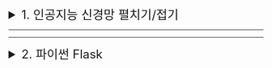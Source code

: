 <details>
  <summary style='cursor:pointer;font-size:24px'>1. 인공지능 신경망 펼치기/접기</summary>

## [１. 머신러닝과 딥러닝](#1-머신-러닝과-딥러닝)
<details open>
  <summary style='background-color: #3498db;
    color: #fff;
    padding: 10px 20px;
    cursor: pointer;
    border-radius: 16px;
    outline: none;'>
    펼치기/접기
  </summary>

  [1-1. 머신 러닝과 딥러닝의 차이](#1-1-머신-러닝과-딥러닝의-차이)
</details>

## [２. 파이토치 기초](#2-파이토치-기초)
<details open>
  <summary style='background-color: #3498db;
    color: #fff;
    padding: 10px 20px;
    cursor: pointer;
    border-radius: 16px;
    outline: none;'>
    펼치기/접기
  </summary>


[2-1. 파이토치 특징 (09.04)](#2-1-파이토치-특징-0904)

[2-2. 파이토치 데이터셋 (09.04)](#2-2-파이토치-데이터셋-0904)

[2-3. 파이토치 모델 (09.04)](#2-3-파이토치-모델-0905)
</details>

## [３. 머신 러닝 알고리즘](#3-머신-러닝-알고리즘)
<details open>
  <summary style='background-color: #3498db;
    color: #fff;
    padding: 10px 20px;
    cursor: pointer;
    border-radius: 16px;
    outline: none;'>
    펼치기/접기
  </summary>

  [3-1. 지도학습 (09.05)](#3-1-지도학습-0905)

  * [3-1-1. k-최근접 이웃(knn) (09.05)](#3-1-1-k-최근접-이웃knn-0905)

  * [3-1-2. 서포트 벡터(SVM) (09.06)](#3-1-2-서포트-벡터-머신svm-0906)

  * [3-1-3. 결정 트리 (09.06)](#3-1-3-결정-트리-0906)

  * [3-1-4. 로지스틱 회귀 (09.06)](#3-1-4-로지스틱-회귀-0906)

  * [3-1-5. 선형 회귀 (09.06)](#3-1-5-선형-회귀-0906)

  [3-2. 비지도 학습 (09.06)](#3-2-비지도학습-0906)

  * [3-2-1. K-평균 군집화(KMC) (09.06)](#3-2-1-k-평균-군집화-0906)

  * [3-2-2. 주성분 분석(PCA) (09.06)](#3-2-2-주성분-분석pca-0906)
</details>

## [４. 딥러닝 시작](#4-딥러닝-시작)
<details open>
  <summary style='background-color: #3498db;
    color: #fff;
    padding: 10px 20px;
    cursor: pointer;
    border-radius: 16px;
    outline: none;'>
    펼치기/접기
  </summary>

[4-1. 인공 신경망의 한계와 딥러닝의 출현 (09.07)](#4-1-인공-신경망의-한계와-딥러닝의-출현-0907)

[4-2. 딥러닝 구조 (09.07)](#4-2-딥러닝-구조-0907)

  * [4-2-1. 활성화 함수 (09.07)](#4-2-1-활성화-함수-0907)

  * [4-2-2. 손실함수 (09.07)](#4-2-2-손실함수-0907)

  * [4-2-3. 딥러닝 학습 (09.07)](#4-2-3-딥러닝-학습-0907)

[4-3. 딥러닝 신경망의 종류 (09.07)](#4-3-딥러닝-신경망의-종류-0907)
</details>

## [５. 합성곱 신경망](#5-합성곱-신경망)
<details open>
  <summary style='background-color: #3498db;
    color: #fff;
    padding: 10px 20px;
    cursor: pointer;
    border-radius: 16px;
    outline: none;'>
    펼치기/접기
  </summary>

[5-1. 합성곱 신경망 특징 (09.07)](#5-1-합성곱-신경망-특징-0907)

[5-2. 합성곱 신경망 실습 (09.07)](#5-2-합성곱-신경망-실습-0907)

[5-3. 전이 학습 (09.11)](#5-3-전이-학습-0911)

  * [5-3-1 특성 추출 기법 (09.11)](#5-3-1-특성-추출-기법-0911)
  
  * [5-3-2 미세 조정 기법 (09.11)](#5-3-2미세-조정-기법-0911)

  * [5-3-3 그래프 합성곱 네트워크 신경망 (09.12)](#5-3-3그래프-합성곱-네트워크-0912)

[6. 합성곱 신경망](#6-합성곱-신경망)

  * [6-1. 이미지 분류를 위한 신경망 (09.12)](#6-1-이미지-분류를-위한-신경망-0912)

    * [#6-1-1. LeNet-5](#6-1-1-lenet-5-0912)
    
    * [#6-1-2. AlexNet](#6-1-2-alexnet-0912)
    
    * [#6-1-3. VggNet](#6-1-3-vggnet-0912)
    
    * [#6-1-4. GoogLeNet](#6-1-4-googlenet-0912)
    
    * [#6-1-5. ResNet](#6-1-5-resnet-0912)

  * [6-2. 객체 인식을 위한 신경망 (09.12)](#6-2-객체-인식을-위한-신경망-0912)

  * [6-3. 이미지 분할을 위한 신경망 (09.12)](#6-3-이미지-분헐을-위한-신경망-0912)

</details>

## #1. 머신 러닝과 딥러닝
### #1-1. 머신 러닝과 딥러닝의 차이


## #2. 파이토치 기초
### #2-1. 파이토치 특징 (09.04)
파이토치는 CPU/GPU 자원을 이용하여 텐서 조작 및 동적 신경망을 구축할 수 있는 프레임워크중 하나이다
파이토치는 Autograd, Aten, JIT 등의 C++ 엔진 등의 다양한 아키텍처로 이뤄져 있다.

파이토치에서는 기본적으로 텐서 연산 및 텐서 조작이 가능하다

------------------
### #2-2. 파이토치 데이터셋 (09.04)
파이토치를 사용하기에 앞서, 모델에 필요한 데이터셋을 불러올 때, 메모리에서 한번에 불러올 경우, 프로그램이 멈추거나 하는 등 효율적이지 않기 때문에 `데이터셋`을 만들어 사용한다.

또한 파이토치에서 제공하는 MNIST 등을 사용할 수도 있다
``` python
# 데이터셋 예시
class MyDataset(Dataset):
    def __init__(self, csv_file):
        self.label = pd.read_csv(csv_file)
    
    def __len__(self):
        return len(self.label)
    
    def __getitem__(self, idx):
        sample = torch.tensor(self.label.iloc[idx, 0:3]).int()
        label = torch.tensor(self.label.iloc[idx, 3]).int()
        return sample, label
tensor_dataset = MyDataset('./test.csv')
dataset = DataLoader(tensor_dataset, batch_size=4, shuffle=True)
```

------------
### #2-3. 파이토치 모델 (09.05)
모델은 다음과 같은 요소들로 이뤄져 있다.
* 계층(layer):
    * 가중치(weight) 와 편차(bias) 를 가져 연산을 수행한다
    * 특정 개수의 입력 노드로부터 연산을 거쳐, 또 다른 개수의 출력노드로 값이 도출된다
    * 합성곱층, 선형계층 등이 있다
* 모듈(module):
    * 계층이 모여 구성된 것으로, 모듈이 모여 모듈을 구성할 수 있다
* 모델(model):
    * 최종적으로 원하는 네트워크로, 한 개의 모듈이 모델 그 자체가 될 수도 있다

모델을 구현할 때, 대부분 Module 을 상속받아 사용하는데 그 경우 `__init__` 에서 모듈, 활성화 함수 등을 정의하고, `forawrd` 에서는 모델에서 실행될 연산을 정의한다
```python
# single layer, single module
class SLP(nn.Module):
    def __init__(self, inputs):
        super().__init__()
        self.layer = nn.Linear(
            in_features=inputs, 
            out_features=1
        )
        self.activation = nn.Sigmoid
    
    def forward(self, x):
        x = self.layer(x)
        x = self.activation(x)
        return x

# multi layer, single module
class MLP(nn.Module):
    def __init__(self):
        super().__init__()
        self.layer1 = nn.Sequential(
            nn.Conv2d(
                in_channels=3,
                out_channels=64,
                kernel_size=5
            ),
            nn.ReLU(inplace=True),
            nn.MaxPool2d(2)
        )
        self.layer2 = nn.Sequential(
            nn.Conv2d(
                in_channels=64,
                out_channels=30,
                kernel_size=5
            ),
            nn.ReLU(inplace=True),
            nn.MaxPool2d(2)
        )
        self.layer3 = nn.Sequential(
            nn.Linear(
                in_features=30 * 5 * 5,
                out_features=10
            ),
            nn.ReLU(inplace=True),
            nn.MaxPool2d(2)
        )
    
    def forward(self, x):
        x = self.layer1(x)
        x = self.layer2(x)
        x = x.view(x.shape[0], -1)
        x = self.layer3(x)
        return x
```

## #3. 머신 러닝 알고리즘
### #3-1. 지도학습 (09.05)
지도학습은 모델을 훈련할 때, 사전에 입력되는 데이터에 정답을 알려 주고 학습을 하는 방법이다

지도학습의 종류
- 분류
    - 이산형 데이터를 받아 사전에 훈련받은 데이터들의 레이블 중 하나로 예측하는 방식이다
- 회귀
    - 연속된 데이터를 받아 연속된 값을 예측하여 연속된 값을 예측하는 방식으로, 보통 흐름에 따라 연속적으로 변하는 값을 예측할 때 사용한다

### 3-1-1. k-최근접 이웃(KNN) (09.05)
k 최근접 이웃은 미리 라벨이 붙은 클러스터 들 중에, 새로운 입력 데이터가 있으면 해당 데이터 근처 `k`개의 데이터를 보고, 새로운 데이터에 어떤 라벨이 붙일지를 정하는 알고리즘 이다

k값에 따라 비교할 데이터 대상이 달라져 결과가 크게 달라짐으로 초기 설정이 중요하다


``` python
# 모델을 생성 및 훈련하고, 정확도를 계산하는 예시
classifier = KNeighborsClassifier(n_neighbors = k).fit(x_train, y_train)
y_pred = classifier.predict(x_test)
acc = metrics.accuracy_score(y_test, y_pred)
```

-----
### #3-1-2. 서포트 벡터 머신(SVM) (09.06)
서포트 벡터 머신이란, 데이터 클러스터에서 분류를 위한 기준점인 `결정 경계`를 결정하는 알고리즘이다

결정 경계로부터 가장 가까이 있는 데이터를 `서포트 벡터` 라고 하고, 서포트 벡터와 결정 경계 사이의 거리를 `마진` 이라고 하는데

최적의 결정 경계를 정하기 위해서는 마진이 최대가 되도록 해야 한다
``` python
# SVM 모델 생성 및 훈련 예시
svm = svm.SVC(kernel='linear', C=1, gamma=0.5)
# 훈련 데이터로 svm 모델 훈련
svm.fit(x_train, y_train)
# 테스트데이터로 예측
predictions = svm.predict(x_test)
score = metrics.accuracy_score(y_test, predictions)
```
예시에서 보면 `c` 와 `gamma` 가 있는데

`C` 값은 오류를 얼마나 허용할지를 정하는 파라미터이며, 클 수록 하드마진이다

`gamma` 값은 각 결정 경계를 얼마나 유연하게 가져갈지, 즉 경계의 곡선이 얼마나 휘어질지를 정하는 파라미터로 값이 클수록 급격하게 휜다.
하지만 해당 값이 너무 클 경우, 훈련 데이터에 많이 의존하기 때문에 과적합을 초래할 수 있으니 주의해야 한다


### ※ 추가 정보
비선형 문제, 즉 결정 곡선이 비선형일 때 찾는 방법이 저차원 데이터를 고차원으로 보내는 것인데, 이것은 연산량이 너무 많아 다음과 같은 커널 트릭으로 해결한다

>선형 커널(linear kernel): 
>   > 선형으로 분류 가능한 데이터에 적용하며 커널 트릭을 사용하지 않겠다는 의미이다.
>   >
>   > $$K(a, b) = a^T * b$$
>   >
>   > $(a, b)$는 입력 벡터

> 다항식 커널(polynomial kernel):
>   > 실제로는 특정을 추가하지 않지만, 다항식 특성을 많이 추가한 것과 같은 결과를 얻을 수 있는 방법이다. 때문에 고차원 매핑이 가능하다
>   >
>   > $$K(a, b) = (\gamma a^t * b)^d$$
>   >
>   > $\begin{pmatrix} a, b & 입력 벡터 \\ \gamma & 감마 \\ d  & 차원 \end{pmatrix}$ 단, 이때 $\gamma, d$는 하이퍼파라미터

> 가우시안 RBF 커널(Gaussian RBF kernel):
>   > 입력 벡터를 차원이 무한한 고차원으로 매핑하는 것으로 모든 차수의 모든 다항식을 고려, 다항식 커널은 차수에 한계가 있는 문제를 해결
>   > 
>   > $$K(a, b) = \exp(-\gamma \rVert a= b\rVert ^ 2)$$
>   >
>   > 이때 $\gamma$ 는 하이퍼파라미터

--------
### #3-1-3. 결정 트리 (09.06)
결정 트리는 데이터를 분류하거나 결과를 예측하는 분석 방법이다

_결정 트리 예시_
```mermaid
graph TD;
  A{바퀴가 있는가?} -->|바퀴가 있다| B;
  A-->|바퀴가 없다| C;
  B{엔진이 있는가?} -->|엔진이 있다| D;
  B-->|엔진이 없다| E;
  D[자동차];
  E[자전거];
  C{날개가 있는가?} -->|날개가 있다| F;
  C-->|날개가 없다| G;
  F[참새];
  G[사람];
```
| 자동차 | 자전거 | 참새 | 사람 |
| - | - | - | - |
| 엔진이 있다 | 엔진이 없다 | 날개가 있다 | 날개가 없다 |
| 바퀴가 있다  | ` | 바퀴가 없다 | ` |

결정 트리는 데이터를 1차로 분류한 후 각 영역의 순도가 증가하고, 불순도와 불확실성은 감소하는 방향으로 학습을 진행시킨다.

이중, 순도는 범주 안에 같은 데이터가 모여있는 정도이고 불순도는 계산을 통해 구한다
``` python
# 결정 트리 예시
# 결정 트리 모델 생성
model = tree.DecisionTreeClassifier()

# 모델 훈련
model.fit(x_train, y_train)

# 모델 예측
y_predict = model.predict(x_test)
print(accuracy_score(y_test, y_predict))

# 혼동 행렬로 성능측정
print(pd.DataFrame(
    confusion_matrix(y_test, y_predict),
    columns=['Pred Negative', 'Pred Positive'],
    index=['Actual Negative', 'Actual Positive']
))
```
※ 혼동 행렬이란 True/False, Positive/Negative 의 조건으로
* 예측값이 Positive 인데 실제값도 Positive 인 경우
* 예측값이 Positive 인데 실제값은 Negative 인 경우
* 예측값이 Negative 인데 실제값은 Positive 인 경우
* 예측값이 Negative 인데 실제값도 Negative 인 경우

를 표현하는 행렬이다

----
### #3-1-4. 로지스틱 회귀 (09.06)
회귀란 두 변수에서 한 변수로 다른 변수를 예측하거나 두 변수의 관계를 규명할 때 사용하는 방법으로 이 때 사용하는 변수는 다음과 같다
* **독립 변수(예측 변수)**: 영향을 미칠 것으로 예상되는 변수
* **종속 변수(기준 변수)**: 영향을 받을 것으로 예상되는 변수

예시로는 몸무게(종속 변수) 와 키(독립 변수)가 있다

로지스틱 회귀는 일반적인 회귀와는 다르게 **분석하고자 하는 대상들이 두 집단 혹은 그 이상의 집단으로 나누어진 경우, 개별 관측치들이 어느 집단으로 분류될 수 있는지 분석하고 이를 예측하는 모형을 개발**하는데 사용되는 통계 기법이다.
``` python
#로지스틱 회귀 모델

# 로지스틱 회귀 모델 생성
logisticRegr = LogisticRegression()

# 훈련
logisticRegr.fit(x_train, y_train)

# 테스트셋을 사용해 모델 예측
predictions = logisticRegr.predict(x_test)
score = logisticRegr.score(x_test, y_test)
print('score: ', score)
# 추가적으로 혼동행렬을 이용해 시각화 할 수도 있다
```

---
### #3-1-5. 선형 회귀 (09.06)
선형 회귀는 독립 변수와 종속 변수가 선형 관계를 가질 때 사용하면 유용하며, 선형 특징상 복잡한 과정이 없어 제한된 환경에서도 사용할 수 있다

로지스틱 회귀와의 차이는 선형 회귀는 변수 x 와 y 의 관계가 직선으로 나타나며 때문에 예측값 y는 0~1 을 초과할 수 있다

하지만 로지스틱 회귀는 x 와 y 의 관계가 S-커브 로 나타나며 예측값은 0~1 사이이다 (종속변수가 예/아니오 로 나타나기 때문)
``` python
# 선형 회귀 모델

# 선형 회귀 모델 생성
regressor = LinearRegression()

# 훈련
regressor.fit(x_train, y_train)

# 모델 예측
y_pred = regressor.predict(x_test)
df = pd.DataFrame({'Actural': y_test.flatten(), 'Predicted': y_pred.flatten()})
print(df)

# 테스트셋으로 회귀선 표현
plt.scatter(x_test, y_test, color='gray')
plt.plot(x_test, y_pred, color='red', linewidth=2)
plt.show()
```

선형 회귀 모델을 평가할 때는 평균 제곱법과 루트평균 제곱법을 사용하여 모델을 평가한다

평균 제곱법이 $\mathrm{MSE} = \frac{1}{n}\sum_{l=1}^N(y_i- \check{y_i})^2$ 라면,

루트 평균 제곱법은 $\mathrm{RMSE} = \sqrt{\frac{1}{n}\sum_{l=1}^N(y_i- \check{y_i})^2}$ 로 전체에 루트만 씌운것과 같다

---
### #3-2. 비지도학습 (09.06)
비지도 학습은 분류되거나 레이블을 붙이지 않은 데이터로 훈련시키는 학습이며 

비지도 학습에는 군집(cluster)과 축소(dimensionality reduction) 이 있다

군집은 데이터를 그룹화 하여 분류하는데 사용하고,

차원 축소는 데이터를 압축하거나, 필요한 속성을 도출해내는데 사용한다

---
### #3-2-1. K 평균 군집화 (09.06)
K 평균 군집화는 데이터를 입력받아 여러 그룹으로 묶는 알고리즘 이다.

해당 알고리즘은 데이터를 받아 각 데이터에 레이블을 할당해 클러스터링을 수행하는데 학급 과정은 다음과 같다.
1. **중심점 선택**: 랜덤하게 초기 중심점을 K개 선택한다
2. **클러스터 할당**: K개의 중심점과 각각 데이터간의 거리를 측정 후, 가장 가까운 중심점을 기준으로 데이터를 할당 하는것으로 클러스터화 하여 레이블을 할당한다
3. **새로운 중심점 선택**: 클러스터마다 새로운 중심점을 계산한다.
4. **범위 확인**: 선택된 중심점에 변화가 없다면 진행을 멈추고, 있다면 2~3 과정을 반복한다

하지만 K-평균 군집화 알고리즘은 다음 상황에서는 사용하지 않는것이 권장된다
* **데이터가 비선형일때**: 해당 알고리즘은 각 클러스터간의 거리가 가장 중요하게 동작하는데, 거리라는 조건에 따라 클러스터를 설정하는 행위는 선형적이라고까지 할 수 있게 동작하기 때문에, 데이터가 비 선형적이라면 클러스터가 정상적으로 형성되지 않을 가능성이 높다
* **군집 크기가 다를때**: 군집 크기가 다르다면 자연스레 큰 군집의 외각에 있는 데이터가 해당 클러스터의 중심점과 거리가 멀어 다른 클러스터로 합쳐질 가능성이 높은데, 해당 경우가 많이 발생하면 클러스터가 원하는 대로 형성되지 않게 된다
* **군집마다 밀집도와 거리가 다를 때**: 위와 거의 동일하다. 밀집도가 낮은 클러스터의 외각에 있는 데이터는 해당 클러스터의 중심점과 거리가 멀어 다른 클러스터와 합쳐지며 데이터가 오염된다
``` python
#KMC
km = KMeans(n_clusters=k)
km = km.fit(data_transformed)
print('거리 제곱의 합:', km.inertia_)
```
거리 제곱의 합(Sum of Squared Distances) 은 가장 가까운 클러스터 중심까지 거리를 제곱한 값을 구할 때 사용하며 다음과 같은 수식이다
$$\mathrm{SSD} = \sum_{x, y} (I_1(x, y) - I_2(x, y))^2$$
K 값이 증가하면 당연히 클러스터의 개수가 많아지며 SSD는 0에 가까워지는 경향이 있다

**※ 추가 정보**

KMC 의 단점으로 소수의 데이터가 적절한 클러스터와 거리가 멀리 떨어져 있는, 즉 오목하거나 볼록한 부분을 잘 처리하지 못한다는 점이 있는데
연산량은 조금 더 많지만 이런 노이즈와 이상치를 잘 처리할 수 있는 `밀도 기반 군집 분석 (DBSCAN)` 이 있다

---
### #3-2-2. 주성분 분석(PCA) (09.06)
PCA 는 고차원 데이터에서는 중요하지 않은 변수가 많아지고 성능도 나빠지는 경향이 있어 고차원 데이터를 저차원으로 축소시켜 데이터의 대표 특성만 추출하는 알고리즘 이다.

차원 축소는 다음과 같은 단계로 진행된다
1. **데이터들의 분포 특성을 잘 설명하는 벡터 2개 선택**:
간단하게는 원형으로 된 클러스터가 있다면 원의 중심을 수직으로 지나는 벡터 2개를 예시로 들 수 있는데, 해당 벡터들의 방향과 크기로 클러스터의 위치, 모양을 예상할 수 있기 때문이다
2. **벡터 2개를 위한 가중치를 찾을 때까지 학습**:
즉 PCA는 데이터 하나하나의 성분이 아닌, 여러 데이터가 모인 클러스터에서 해당 클러스터의 주성분을 분석하는 방법이기 때문이다
``` python
# PCA 학습 예시
# 2차원으로 차원 축소 선언
pca = PCA(n_components=2)
x_principal = pca.fit_transform(x_normalized)
x_principal = pd.DataFrame(x_principal)
x_principal.columns = ['P1', 'P2']

# 모델 튜닝
db = DBSCAN(eps=0.0375, min_samples=50).fit(x_principal)
# min_samples 수를 변경해서 큰 값을 넣는다면 작은 규모의 클러스터가 무시된다

labels = db.labels_

colors = ['r', 'g', 'b', 'c', 'y', 'm', 'k']
cvec = [colors[l] for l in labels]

plt_color = [
    plt.scatter(x_principal['P1'], x_principal['P2'],marker='o', color=c)
        for c in colors1
]
plt.figure(figsize=(9, 9))
plt.scatter(x_principal['P1'], x_principal['P2'], c=cvec)
plt.legend(
    plt_color,
    ['Label' + str(i) for i in range(7)],
    scatterpoints=1,
    loc='upper left',
    ncol=3,
    fontsize=8
)
plt.show()
```

---
## #4. 딥러닝 시작
### #4-1. 인공 신경망의 한계와 딥러닝의 출현 (09.07)
오늘날 인공 신경망의 시초는 1957년에 고안된 `퍼셉트론` 이라는 머신으로부터 시작되었는데.

퍼셉트론의 원리는 입력노드 n개의 $x_1, x_2$ 로부터 1 또는 0을 받아 앞으로 전달하는 원리로 동작한다.

이 퍼셉트론을 이용하여 and, or 게이트의 경우에는 $x_1, x_2$ 의 그래프가 선형으로, 좌표평면에 분명하게 구분지어 지는데 XOR 게이트 같이 데이터가 비 선형적으로 분리되는 경우에는 학습이 불가능했다.

그래서 이를 해결하기 위해 입력 레이어와 출력 레이어 사이 하나 이상의 은닉 레이어를 두어 비선형적 데이터에 대해서도 학습이 가능하도록 `다층 퍼셉트론` 머신을 고안했다.

그리고 이렇게 은닉층이 여러 개 있는 신경망을 심층 신경망(Deep Neural network, DNN) 이라고 하며 이를 또 다른 이름으로는 딥 러닝이라고 한다.

---
### #4-2. 딥러닝 구조 (09.07)
딥러닝은 다음과 같은 요소들로 이루어져 있다
| 이름 | 설명 |
| - | - |
| 입력층 | 데이터를 받아들이는 층 |
| 은닉층 | 입력 노드로부터 값을 받아 연산을 한 뒤, 활성화 함수에 적용하여 다음 레이어로 전달 |
| 출력층 | 최종 결괏값이 포함된 층 | 
| 가중치(weight) | 노드와 노드간 연결 강도, 낮을수록 이전 노드를 무시하고 높을수록 이전 노드에 영향을 많이 받음 |
| 바이어스(bias) | 가중합에 더해 주는 상수, 최종적으로 출력되는 값을 조절함 |
| 전달 함수 | 가중치와 신호의 곱을 합한 것, $\sum_{i}w_ix_i + b$ 로 간단히 모든 입력노드와 가중치를 계산한 뒤, 바이어스를 더하는 함수|
| 활성화 함수 | 노드에서 연산된 결과를 적절히 처리하여 출력하는 비선형 함수 |
| 손실 함수 | 예측 결과와 실제 값의 오차를 측정하는 함수, 역전파에 사용된다 |

### #4-2-1. 활성화 함수 (09.07)
**활성화 함수**에는 다음과 같은 함수들이 있다

**시그모이드 함수**

시그모이드 함수는 결과를 0~1 범위의 비선형으로 변환시켜 준다. 과거에는 자주 쓰였으나 신경망의 깊이가 깊어지며 역전파 과정에서 출력층에 거리가 먼 레이어에는 기울기값이 극도로 작아져 최악의 경우 훈련이 멈추는 문제가 발생한다. 이런 문제를 `기울기 소멸 문제`라고 한다
$$f(x)=\frac{1}{1 + e^{-x}}$$
<details> 
  <summary style='background-color: #3498db;
    color: #fff;
    padding: 10px 20px;
    cursor: pointer;
    border-radius: 16px;
    outline: none;'>
    시그모이드 함수 그래프 보기/숨기기
  </summary>

![sigmoid.svg](/doc/image/sigmoid.svg?raw=true)
</details>
<br>

**하이퍼볼릭 탄젠트 함수**

하이퍼볼릭 탄젠트 함수는 결과를 -1~1 범위의 비선형으로 변환시켜 준다
시그모이드 함수에서 결과의 평균이 양수로 편향되는 문제는 해결됐지만 기울기 소멸 문제는 해결되지 않음
<details>
  <summary style='background-color: #3498db;
    color: #fff;
    padding: 10px 20px;
    cursor: pointer;
    border-radius: 16px;
    outline: none;'>
    하이퍼볼릭 탄젠트 함수 그래프 보기/숨기기
  </summary>

![than.svg](/doc/image/tanh.svg?raw=true)
</details>
<br>

**렐루 함수**

최근 가장 많이 사용되는 함수로 렐루는 입력이 음수일때는 0을 출력하고 양수일때는 x를 출력하는 함수다.
경사 하강법에 영향을 주지 않아 학습 속도가 빠르고, 기울기 소멸이 발생하지 않는 장점이 있지만

반대로 음수값을 입력받으면 항상 0을 반환해 학습 능력이 감소하는 문제가 있다
<details> 
  <summary style='background-color: #3498db;
    color: #fff;
    padding: 10px 20px;
    cursor: pointer;
    border-radius: 16px;
    outline: none;'>
    렐루 함수 그래프 보기/숨기기
  </summary>

![ReLu.svg](/doc/image/ReLu.svg?raw=truel)
</details>
<br>

**리키 렐루 함수**

입력값이 음수이면 이 아닌 0.001 처럼 매우 작은 수를 반환해 입력값이 수렴하는 구간이 제거되어 렐루함수의 문제를 일부 해결한다
<details> 
  <summary style='background-color: #3498db;
    color: #fff;
    padding: 10px 20px;
    cursor: pointer;
    border-radius: 16px;
    outline: none;'>
    리키 렐루 함수 그레프 보기/숨기기
  </summary>

![leaky_ReLu.svg](/doc/image/leaky_ReLu.svg?raw=truel)
</details>
<br>

**소프트맥스 함수**
소프트맥스는 입력값을 0~1 사이에 출력되도록 정규화하여 출력 값들의 합이 항상 1이 되도록 한다.

소프트맥스는 연산량이 많아 은닉층에서 보다 출력 노드의 활성화 함수로 많이 사용한다

해당 함수는 출력층의 뉴런 개수, 출력층의 n번째 뉴런등에 영향을 받아 그래프를 그리기에 적합하지 않음

---
### #4-2-2. 손실함수 (09.07)
경사 하강법은 학습률과 손실함수의 순간 기울기(미분)를 이용하여 은닉층의 가중치를 업데이트 하는 방법이다.

대표적인 손실 함수로는 평균 제곱 오차와 크로스 엔트로피 오차가 있다

**평균 제곱 오차(MSE)**

[선형 회귀](#3-1-5-선형-회귀-0906) 에서 간단히 평가하는 법으로 설명했지만 자세히 한번 더 서술하겠다

실제 값과 예측 값의 차이를 제곱하여 평균을 낸 것이 평균 제곱 오차(MSE)이다. 위에서 말한것 처럼 회귀에서 손실함수로 주로 사용되는 함수이다
$$\mathrm{MSE} = \frac{1}{n}\sum_{l=1}^n(y_i- \check{y_i})^2$$
$$\begin{pmatrix} \check{y_i} & 신경망의 출력(예측 값) \\ y_i & 정답 레이블(실제 값)\\ i  & 데이터의 차원 개수 \end{pmatrix}$$

**크로스 엔트로피 오차(CEE)**

크로스 엔트로피 오차는 분류 문제에서 [원 핫 인코딩](https://wikidocs.net/22647) 했을 때만 사용할 수 있는 오차 계산법이다

일반적인 [시그모이드 함수](#4-1-1-활성화-함수-0907)를 사용하면 시그모이드 함수의 자연상수 $e$때문에 울퉁불퉁한 그래프가 출력되는데, 이 때 CEE 함수를 적용하면 경사 하강법 과정에서 학습이 지역 최소점에서 멈출 수 있다.

$$CrossEntropy = -\sum_{i=1}^{n}{y_i log \check{y_i}}$$
$$\begin{pmatrix} \check{y_i} & 신경망의 출력(예측 값) \\ y_i & 정답 레이블(실제 값)\\ i  & 데이터의 차원 개수 \end{pmatrix}$$

---
### #4-2-3. 딥러닝 학습 (09.07)
딥 러닝은 크게 순전파와 역전파로 진행되는데

**순전파**는 간단히 말해 입력 레이어에 데이터를 넣어 출력값을 계산해 보는 과정이다.
**역전파**는 순전파를 통해 얻은 예측값을 이용해 손실 함수를 계산하고 손실 함수 결과가 0에 가깝도록 가중치를 출력층에서 입력층 방향으로 조정한다

딥 러닝을 하며 발생할 수 있는 문제들로는 다음과 같은 문제들이 있다

**과적합** 문제는 [SVM](#3-1-2-서포트-벡터-머신svm-0906)에서 파라미터들과 함께 설명되어 있다

과적합을 해결하는 방법으로 드롭아웃이 있는데, 드롭아웃은 학습 과정중 임의로 일부 노드들을 학습에서 제외시키는 방법이다
``` python
nn.Dropout(0.25) # 25%의 노드를 무작위로 사용하지 않겠다
```
같이 사용할 수 있다

**기울기 소멸** 문제는 [시그모이드 함수](#4-2-1-활성화-함수-0907)에서 자세히 설명했다

**성능이 나빠지는** 문제는 경사 하강법이 손실함수의 결과가 최소가 되는 방향으로 기울기를 계속 이동시키는데 이 때, 점점 손실함수 결과의 변화량이 적어지는 문제가 있다.

개인적으로는 문제라고는 생각 안하는데 책은 문제란다.

이를 해결하기 위해 다음과 같은 방법을 쓴다
* 배치 경사 하강법(Batch Gradient Descent, BGD) 은 전체 데이터셋에 대한 오류를 구한 후 기울기를 한 번만 계산하여 모델의 파라미터를 업데이트 한다. 즉, 전체 훈련 데이터셋에 대해 가중치를 편미분한다.
하지만 한 스텝에 모든 훈련 데이터셋을 사용해서 학습이 오래 걸리는 단점이 있다 <br>
$W = W-a  \nabla  J(W, b)$<br>
($a$: 학습률, $J$: 손실 함수)

* 확률적 경사 하강법(Stochastic Gradient Descent, SGD) 은 무작위로 선택한 데이터에 대해 기울기를 계산한다.<br>
 파라미터의 변경 폭이 불안정하고, 때로는 배치 경사 하강법보다 정확도가 낮을 수 있지만 속도가 빠르다

* 미니 배치 경사 하강법(mini-batch gradient descent) 은 전체 데이터셋을 미니 배치 여러 개로 나누고 각각의 기울기를 구해 전체의 평균을 이용하여 학습한다.<br>
BGD 처럼 모든 데이터를 계산하는 것 보다 빠르고, SGD 보다 안정적이기 때문에 **실제로 가장 많이 사용**한다.

**옵티마이저**는 SGD의 파리미터 변경 폭이 불안정한 문제를 해결하기 위해 학습 속도와 운동량을 조절하는 역할을 한다.
옵티마이저는 전체 weight를 조절하는것이 아닌, 노드마다 각각 적용되는것으로 보인다.

다양한 옵티마이저가 있지만 **아담** 이라는 옵티마이저가 가장 보편적으로 쓰인다

---
### #4-3. 딥러닝 신경망의 종류 (09.07)
딥러닝 알고리즘은 심층 신경망을 사용한다는 공통점이 있는데 목적에 따라 다음과 같이 분리된다
* **심층 신경망(DNN)**: 입력층과 출력층 사이에 다수의 은닉층을 포함하는 신경망이다. 머신 러닝에서는 비선형 분류를 위해 다양한 트릭을 사용했는데, DNN은 다수의 은닉층 덕분에 별다른 트릭 없이 비선형 분류가 가능하다.<br>
하지만 노드와 레이어가 다른 신경망보다 많아 학습을 위한 연산량이 많고 기울기 소멸 문제 등이 발생할 수 있다. 때문에 앞서 설명한 드롭아웃, ReLU 등을 적용해야 한다.
* **합성곱 신경망(CNN)**: 합성곱층, 풀링층을 포함하는 신경망이다. 합성곱층 특징상 인접한 픽셀의 관계를 유지할 수 있어 이미지 처리 성능이 좋다. 또한 추출한 이미지의 특징을 모으고 강화하는 풀링층 덕분에 이미지에서 객체를 찾는 목적으로도 많이 쓰인다.
* **순환 신경망(RNN)**: 음악이나 영상 등 시간 흐름에 따라 변화하는 데이터를 학습하기 위한 신경망으로, 현재 결과가 이전 결과와 연관이 있다는 의미이다.<br>
RNN은 시간에 따라 내용이 변하므로 데이터는 동적이고 길이가 가변적이라는 특징이 있다. 자연어 처리 분야와 궁합이 맞아 텍스트 생성, 자동 번역, 음성인식 등에 사용된다.
* **제한된 볼츠만 머신(RBM)**: 볼츠만 머신은 가시층과 은닉층으로 구성된 모델인데 이중, 가시층간, 은닉층간의 연결이 없어 오직 가시층과 은닉층 끼리만 연결된 신경망이다.<br>
RBM은 차원 감소, 분류, 선형 회귀 분석 등 특성을 추출하는데 많이 쓰이고 기울기 소멸 문제를 해결하기 위한 사전 학습으로도 활용 가능하다.<br>
RBM은 단독으로는 잘 쓰이지 않고 심층 신뢰 신경망의 요소로 활용된다.
* **심층 신뢰 신경망(DBN)**: RBM을 블록처럼 여러 층으로 쌓은 형태로 연결된 신경망이다.<br>
훈련할 때는 기존 레이어의 값을 고정한 뒤, RBM을 하나 쌓아 훈련하는 방식으로 훈련한다.<br>
비지도 학습으로 학습하며, 출력레이어에 가까운 레이어일수록 추상적인 특성을 추출한다.


## #5. 합성곱 신경망

### #5-1 합성곱 신경망 특징 (09.07)
다차원 배열에서 인접한 요소끼리 관련이 있을 때 이를 레이어에 넣기 위해 1차원 데이터로 변환시켜 넣을 경우, 인접한 요소끼리의 연관성이 소멸되어 버리기 때문에 인접한 요소의 연관성을 유지하기 위해 사용한다. 대표적으로는 이미지 및 영상이 있다.


합성곱 신경망은 다음과 같은 구조로 이루어져 있다.
1. 입력층
2. 합성곱층 + 렐루 등의 활성화함수
3. 풀링층
4. 완전 연결층 (Fully Connected layer)
5. 출력층 + softmax 등의 활성화 함수
여기서 2~3 단계는 중첩되어 다차원 레이어를 구성할 수 있다.

각 요소는 다음과 같은 특징을 가지고 있다

* **입력층**: 이미지 데이터가 입력되는 층으로 높이, 넓이, 채널의 3차원 데이터이다. (gray scale 의 경우 단일채널로 2d)

* **합성곱층**: 말로 설명하기 힘든점이 많지만 최대한 말로 설명해보자면 다음과 같다.
    1. 합성곱은 단일 채널에 대해 이뤄진다.
    2. n*m 의 크기를 가진 사각형을 그리며 이를 `커널/필터`라 부른다
    3. 가중치가 매겨진 커널과 이미지를 겹쳐 가중치 연산을 수행하고 그 합을 새로운 2차원 배열에 넣는다.
    4. 왼쪽 위에서부터 `스트라이드` 파라미터만큼 커널을 우측 혹은 하단으로 움직이며 모든 위치에 수행한다.

    컬러 이미지는 각 채널에 대해 가중치가 다른 동일한 필터를 적용시켜 3개의 행렬을 얻고, 이를 더해 특성 맵을 얻는다<br>
    또한 커널은 여러 개 있을 수 있으며 이 경우에는 특성 각각 동일한 계산을 한 뒤, 특성맵의 채널이 채널의 개수와 동일하게 된다
    <details>
        <summary style='background-color: #3498db;
        color: #fff;
        padding: 10px 20px;
        cursor: pointer;
        border-radius: 16px;
        outline: none;'>
        CNN 커널을 이용한 탐색 이미지
        </summary>
        
    ![CNN.gif](./doc/image/CNN.gif)
    </details>

* **풀링층**: 풀링층은 특서어 맵을 다운샘플링하여 연산량을 감소시키고, 주요한 특성을 추출하는 레이어다.<br>
탐색은 합성곱층과 유사하게 커널을 사용하지만, 가중치 계산의 합이 아닌, 단순히 해당 커널 범위의 수중 최대/평균 값을 결과로 한다. 하지만 대부분 특성이 희미해지는 문제를 피하기 위해 최대값을 사용한다

* **완전연결층**: 풀링층을 거치며 차원이 축소된 특성 맵이 해당 레이어에서 완전이 펼쳐저 1차원 벡터로 반환한다.

* **출력층**: 마지막 출력층에서는 활성화함수를 거쳐 각 레이블에 속할 확률이 나오며 이중, 가장 높은 확률값의 레이블이 최종값으로 선정된다.

합성곱은 다양한 입력차원, 다양한 필터차원으로 구성될 수 있어서
그래프를 완화하는데 쓰이는 1D 합성곱 부터<br>
3D 입력 M, H, L 을 받아 2D 필터 k, k,L을 적용시켜 2차원의 출력을 갖는 합성곱도 있다

또한 모든 레이어끼리는 출력 개수와 입력 개수가 동일해야 하는데, 각 계층마다 출력 크기를 구하는 공식은 다음과 같다
* **Conv2D**: $(W-F+2P)/S + 1$
  * $W$: 입력 데이터의 크기
  * $F$: 커널 크기
  * $P$: 패딩 크기
  * $S$: 스트라이드
* **MaxPool2D**: $IF / F$
  * $IF$: 입력 필터의 크기
  * $F$: 커널 크기

---
### #5-2. 합성곱 신경망 실습 (09.07)
``` python

# 심층 신경망 모델 정의
class FashionCNN(nn.Module):
    def __init__(self):
        super().__init__()
        self.layer1 = nn.Sequential(
            nn.Conv2d(in_channels=1, out_channels=32, kernel_size=3, padding=1),
            nn.BatchNorm2d(32),
            nn.ReLU(),
            nn.MaxPool2d(kernel_size=2, stride=2)
        )
        self.layer2 = nn.Sequential(
            nn.Conv2d(in_channels=32, out_channels=64, kernel_size=3),
            nn.BatchNorm2d(64),
            nn.ReLU(),
            nn.MaxPool2d(2)
        )
        self.fc1 = nn.Linear(in_features=64*6*6, out_features=600)
        self.drop = nn.Dropout(0.25)
        self.fc2 = nn.Linear(in_features=600, out_features=120)
        self.fc3 = nn.Linear(in_features=120, out_features=10)
    
    def forward(self, x):
        out = self.layer1(x)
        out = self.layer2(out)
        out = out.view(out.size(0), -1)
        out = self.fc1(out)
        out = self.drop(out)
        out = self.fc2(out)
        out = self.fc3(out)
        return out
```
<details>
<summary style='background-color: #3498db;
  color: #fff;
  padding: 10px 20px;
  cursor: pointer;
  border-radius: 16px;
  outline: none;'>
위 모델을 이용한 훈련과정 예시
</summary>

``` python

# 파라미터 설정
learning_rate = 0.001
path = './data/CNN_test'

# 필요한 파라미터 정의
device = torch.device('cuda:0' if torch.cuda.is_available() else 'cpu')
model = FashionCNN()
model.to(device)

# 데이터셋 다운로드
train_dataset = torchvision.datasets.FashionMNIST(path, download=True, train=True, transform=transform.Compose([transform.ToTensor()]))
test_dataset = torchvision.datasets.FashionMNIST(path, download=True, train=False, transform=transform.Compose([transform.ToTensor()]))

# 데이터로더에 데이터 전달
train_loader = DataLoader(train_dataset, batch_size=100)
test_loader = DataLoader(test_dataset, batch_size=100)

# 손실함수 및 옵티마이저
criterion = nn.CrossEntropyLoss()
optimizer = torch.optim.AdamW(model.parameters(), lr=learning_rate)

# 모델 구조 및 각 레이어의 입/출력 노드 확인
print(model)

# 학습
num_epochs = 5
count = 0
loss_list = list()
iteration_list = list()
accuracy_list = list()

prediction_list = list()
labels_list = list()

for epoch in range(num_epochs):
    for img, lab in train_loader:
        img, lab = img.to(device), lab.to(device)
        
        train = Variable(img.view(100, 1, 28, 28))
        lab = Variable(lab)
        
        outputs = model(train)
        loss = criterion(outputs, lab)
        optimizer.zero_grad()

        # 역전파
        loss.backward()
        optimizer.step()
        count += 1
        
        if count % 50 == 0:
            total = 0
            correct = 0
            for images, labels in test_loader:
                images, labels = images.to(device), labels.to(device)
                labels_list.append(labels)
                test = Variable(images.view(100, 1, 28, 28))
                outputs = model(test)
                predictions = torch.max(outputs, 1)[1].to(device)
                prediction_list.append(predictions)
                correct += (predictions == labels).sum()
                total += len(labels)
            
            accuracy = correct * 100 / total
            loss_list.append(loss.data)
            iteration_list.append(count)
            accuracy_list.append(accuracy)
        
        if count % 500 == 0:
            print('Iteration: {}, Loss: {}, Accuracy: {}%'.format(count, loss.data, accuracy))
```
</details>

---
### #5-3. 전이 학습 (09.11)

전이 학습이란, 작은 규모로 AI를 만들 때, 그때그때 필요한 방대한 규모의 데이터셋을 얻어 훈련하는것이 불가능하기 때문에 **아주 큰 데이터셋을 사용해서 훈련된 모델의 가중치를 가져와** 목적에 맞게 보정하여 사용하는것을 의미한다.<br>
이미 어느 정도 기능하는 모델을 기반으로, 우리가 원하는 방향으로 수정하는것이기 때문에 적은 데이터셋으로도 효율적인 결과를 얻어낼 수 있다.

---
### #5-3-1. 특성 추출 기법 (09.11)
특성 추출 기법이란, 사전 훈련된 모델의 FC 층만 새로 학습하고 나머지 레이어는 그대로 사용한다.<br>
때문에 주로 이미지의 특성을 추출해내는 CV 레이어는 그대로 사용하고, 마지막에 레이블을 붙이는 단계만 목적에 맞게 학습하게 된다.
여기에서 사용 가능한 이미지 분류 모델은 VGG, ResNet 등이 있다.

<details>
<summary style='background-color: #3498db;
  color: #fff;
  padding: 10px 20px;
  cursor: pointer;
  border-radius: 16px;
  outline: none;'>
전이학습 예시
</summary>

``` python
# 사전 훈련된 모델 가져오기
resnet18 = models.resnet18(pretrained=True)

def set_parameter_requires_grad(model, feature_extracting=True):
    if feature_extracting:
        for param in model.parameters():
            param.requires_grad = False

# 사전 훈련된 모델은 학습(가중치 조정)을 진행하지 않음
set_parameter_requires_grad(resnet18)

# 완전연결층 추가
resnet18.fc = nn.Linear(512, 2)

for name, param in resnet18.named_parameters():
    if param.requires_grad:
        print(name, param.data)

# 모델 훈련 및 테스트 시작
```
</details>


---
### #5-3-2.미세 조정 기법 (09.11)
미세 조정 기법이란, [특성 추출 기법](#5-3-1-특성-추출-기법-0911)에서 더 나아가 사전 훈련된 모델과 합성곱층, 데이터 분류기의 가중치까지 업데이트하여 훈련시키는 방식이다. 특성 추출 기법은 목표 특성과 다른 특성이 추출되어있는 경우 쓰기 어렵지만, 미세 조정 기법은 새로운 데이터로 특성을 다시 추출할 수 있다. 미세 조정 기법은 훈련시키려는 데이터셋의 크기와 사전 훈련된 모델에 따라 다음 전략을 사용할 수 있다
* **데이터셋이 크고, 사전 훈련 모델과 유사성이 작을 경우**: 모델 전체를 재학습 한다. 유사성이 작지만 데이터 셋이 크기 때문에 전체를 재학습이 가능하며, 효율적이다
* **데이터셋이 크고, 사전 훈련 모델과 유사성이 클 경우**: CV층의 뒷부분(FC층과 가까운 부분)과 데이터 분류기를 학습시킨다. 유사성이 크기 때문에 전체를 학습하는것 보다 강한 특징이 나타나는 CV층의 뒷부분과 데이터 분류기만 새로 학습해도 최적의 효율을 낼 수 있다.
* **데이터셋이 작고 사전 훈련 모델과 유사성이 작을 경우**: 합성곱층의 일부분과 데이터 분류기를 학습시킨다. 데이터가 작아 아무리 미세 조정 기법을 사용해도 효과가 없을 수 있다. 따라서 그나마 최적의 방법으로 합성곱층을 적당히 새로 학습시킨다.
* **데이터셋이 작고 사전 훈련 모델과 유사성이 클 경우**: 데이터 분류기만 학습한다. 데이터가 적어 많은 계층을 새로 훈련시키면 과적합의 가능성이 크며, 효과가 크지 않을 것이다. 따라서 최종 데이터 분류기인 FC층에 대해서만 재학습한다.

___
### #5-3-3.그래프 합성곱 네트워크 (09.12)
그래프 합성곱 네트워크는 그래프 데이터를 위한 신경망으로, 그래프 신경망은 다음과 같은 2 행렬로 표현한다
1. 인접 행렬: 노드 n개를 n*n 개의 행렬로 표현하고, 간단한 예시로 노드 $A_{ji}$ 가 1이면 $A_i$ 와 $A_j$ 가 연결되어있다고 표현할 수 있다
2. 특성 행렬:
   * 인접 행렬은 노드간 연결관계만 알 수 있기 때문에 특성을 파악하기 위해 단위 행렬을 사용한다.
   *  각 입력 데이터에서 이용할 특성을 선택
   * 특성 행렬에서 각 행은 선택된 특성에 대해 각 노드가 갖는 값이다. 즉 특성 행렬은 노드는 n개고, 특성은 m 개인 $n*m$ 으로 표현되는 행렬이다.

그래프 신경망은 보통 SNS에서 관계 네트워크, 3D Mesh, 학술 연구에서 인용 네트워크 등에서 사용된다.


## #6. 합성곱 신경망
### #6-1 이미지 분류를 위한 신경망 (09.12)
이미지 분류를 위해서 보통 Conv 레이어와 maxPool 층, FC층 등을 사용하는데, 이 때, 각 레이어마다 사용할 입/출력 노드 수가 고민될 수 있다. 그때, 각 파라미터와 배치 순서, 횟수 등을 일종의 템플릿처럼 사용하는 방식이 있다.

___
### #6-1-1. LeNet-5 (09.12)
얄 르쿤(Yann LeCun)이 최초로 개발한 개념으로, 1995년 얀 르쿤, 레옹 보토, 요슈아 벤지오, 패트릭 하프너가 손글씨를 인식하는 A구조를 발표했고, 이것이 현재 CNN의 초석이 되었다.<br>
LeNet-5는 다음과 같은 계층으로 구성되어 있다

| 계층 유형 | 특성 맵 | 크기 | 커널 크기 | 스트라이드 | 활성화 함수 |
| - | - | - | - | - | - |
| 이미지 | 1 | 32 x 32 | - | - | - |
| Conv | 6 | 28 x 28 | 5 x 5 | 1 | ReLU |
| MaxPool | 6 | 14 x 14 | 2 x 2 | 2 | - |
| Conv | 16 | 10 x 10 | 5 x 5 | 1 | ReLU |
| MaxPool | 16 | 5 x 5 | 2 x 2 | 2 | - |
| FC | - | 120 | - | - | ReLU |
| FC | - | 84 | - | - | ReLU |
| FC | - | 2 | - | - | SoftMax |


___
### #6-1-2. AlexNet (09.12)
ImageNet 영상 데이터베이스를 기반으로 한 화상 인식 대회인 'ILSVRC 2012' 에서 우승한 NCC 구조이다. <br>
AlexNet 은 합성곱층 5개와 FC층 3개로 구성되어 있으며 맨 마지막 FC층은 카테고리 100개를 분류하기 위해 활성화 함수로 SoftMax 를 사용하고 있다. 전체적으로는 GPU 2개를 기반으로 한 병렬 구조인것을 제외하면 LeNet-5 와 큰 차이가 없다

![AlexNet.png](./doc/image/AlexNet.png)
AlexNet 의 구조는 위 사진과 같은데, 특징으로 위와 아래를 GPU 1, 2 에서 독립적으로 계산한다.<br>
GPU-1 에서는 주로 색상과 관련 없는 정보를 추출하기 위한 커널이 생성되고, GPU-2 에서는 주로 색상과 관련된 정보를 추출하기 위한 커널이 학습된다.


| 계층 유형 | 특성 맵 | 크기 | 커널 크기 | 스트라이드 | 활성화 함수 |
| - | - | - | - | - | - |
| 이미지 | 1 | 227 x 227 | - | - | - |
| Conv | 96 | 55 x 55 | 11 x 11 | 4  | ReLu |
| MaxPool | 96 | 27 x 27 | 3 x 3 | 2 | - |
| Conv | 256 | 27 x 27 | 5 x 5 | 1 | ReLU |
| MaxPool | 256 | 13 x 13 | 3 x 3 | 2 | - |
| Conv | 384 | 13 x 13 | 3 x 3 | 1 | ReLU |
| Conv | 384 | 13 x 13 | 3 x 3 | 1 | ReLU |
| Conv | 256 | 13 x 13 | 3 x 3 | 1 | ReLU |
| MaxPool | 256 | 6 x 6 | 3 x 3 | 2 | - |
| FC | - | 4096 | - | - | ReLU |
| FC | - | 4096 | - | - | ReLU |
| FC | - | 1000 | - | - | SoftMax |


___
### #6-1-3. VGGNet (09.12)
VGGNet 은 카렌 시모니안(karen Simonyan) 과 엔드류 지서만이 2015 ICLR에 게재한 논문인 "Very deep convolutional networks for large-scale image recognition" 에서 처음 발표됐다.<br>
합성곱층의 파라미터 수를 줄이고 훈련 시간을 개선하려고 탄생했다.<br>
깊이의 영향만 최대한 확인하고자 모든 합성곱층의 필터/커널 크기를 3x3 로 고정했다.
모든 합성곱 커널의 크기는 3x4, 최대 풀링 커널은 2x2, 스트라이드는 2이고, 마지막 16번째 레이어를 제외하고는 모두 ReLU 함수가 적용된다

VGG16 구조 상세
| 계층 유형 | 특성 맵 | 크기 | 커널 크기 | 스트라이드 | 활성화 함수 |
| - | - | - | - | - | - |
| 이미지 | 1 | 224 x 224 | - | - | - |
| Conv | 64 | 224 x 224 | 3 x 3 | 1 | ReLU |
| Conv | 64 | 224 x 224 | 3 x 3 | 1 | ReLU |
| MaxPool | 64 | 112 x 112 | 2 x 2 | 2 | - |
| Conv | 128 | 112 x 112 | 3 x 3 | 1 | ReLU |
| Conv | 128 | 112 x 112 | 3 x 3 | 1 | ReLU |
| MaxPool | 128 | 56 x 56 | 2 x 2 | 2 | - |
| Conv | 256 | 56 x 56 | 3 x 3 | 1 | ReLU |
| Conv | 256 | 56 x 56 | 3 x 3 | 1 | ReLU |
| Conv | 256 | 56 x 56 | 3 x 3 | 1 | ReLU |
| Conv | 256 | 56 x 56 | 3 x 3 | 1 | ReLU |
| MaxPool | 256 | 28 x 28 | 2 x 2 | 2 | - |
| Conv | 512 | 28 x 28 | 3 x 3 | 1 | ReLU |
| Conv | 512 | 28 x 28 | 3 x 3 | 1 | ReLU |
| Conv | 512 | 28 x 28 | 3 x 3 | 1 | ReLU |
| Conv | 512 | 28 x 28 | 3 x 3 | 1 | ReLU |
| MaxPool | 512 | 14 x 14 | 2 x 2 | 2 | - |
| Conv | 512 | 14 x 14 | 3 x 3 | 1 | ReLU |
| Conv | 512 | 14 x 14 | 3 x 3 | 1 | ReLU |
| Conv | 512 | 14 x 14 | 3 x 3 | 1 | ReLU |
| Conv | 512 | 14 x 14 | 3 x 3 | 1 | ReLU |
| MaxPool | 512 | 7 x 7 | 2 x 2 | 2 | - |
| FC | - | 4096 | - | - | ReLU |
| FC | - | 4096 | - | - | ReLU |
| FC | - | 1000 | - | - | SoftMax |


___
### #6-1-4. GoogLeNet (09.12)
GoogLeNet 은 하드웨어 자원을 최대한 효율적으로 이용하면서 학습 능력은 극대화할 수 있는 깊고 넓은 신경망이다.<br>
특징으로 **인셉션 모듈** 을 사용하는데, 이 모듈에서는 특징을 효율적으로 추출하기 위해 1x1, 3x3, 5x5의 합성곱 연산을 각각 수행한다. 3x3 최대 풀링에서는 입력과 출력의 높이와 넓이가 동일해야 해서 풀링 연산에서는 드물게 패딩을 추가한다.<br>
결과적으로 GoogLeNet 에 적용된 해결 방법은 희소 연결(sparse connectivity) 이다. 의소 연결은 빽빽하게 연결된 신경망 대신 연관성이 높은 노드끼리만 연결하는 방법이다.<br>
이것으로 연산량이 적어지며 과적합도 해결할 수 있다.

___
### #6-1-5. ResNet (09.12)
ResNet 은 MS에서 개발한 알고리즘으로 "Deep Residual Learning for Image Recognition" 이라는 논문에서 발표됐다.<br>
해당 알고리즘의 핵심은 깊어진 신경망을 효과적으로 학습하기 위해 레지듀얼(residual) 개념을 고안한 것이다.

일반적으로 신경망 깊이가 깊어질수록 좋아질 것 같지만 앞의 논문에 따르면 깊어질수록 좋아지다가 일정한 단계에 도달하면 오히려 성능이 나빠진다고 한다.

앞에 말한 [GoogLeNet](#6-1-4-googlenet-0912) 은 22개의 레이어인것에 비해 ResNet 은 1512개의 레이어로 활성화함수로 ReLU 를 선택해도 기울기 소멸 문제가 발생할 수 있다. 때문에 역전파 과정을 진행하며 레이어를 거쳐가는 방법이 아닌, 아이덴티티(숏컷 매핑 함수) 를 도입해 중간 레이어를 건너 뛰어 가중치를 학습하는 것 처럼 하여 문제를 방지했다.

ResNet 에는 블록 이라는 개념이 있는데, 블록은 모듈 처럼 레이어의 묶음이다. 이를 레지듀얼 블록이라고 하고 이것을 모아 ResNet 모델이 된다.<br>
하지만 이렇게 레이어를 계속 올릴 경우 파라미터가 증가해 전체 파라미터가 수백만까지 올라갈 수 있는데 이를 해결하기 위해 병목 블록이라는 것으로 해결했다<br>
ResNet50 에서는 3x3 합성곱층 앞뒤로 1x1 합성곱층이 붙어 있는데, 1x1 합성곱층의 채널 수를 조절하여 차원을 줄였다 늘리는 것이 가능하기 때문에 파라미터 수를 줄일 수 있다. 그리고 이 부분이 병목과 같다고 해서 병목 블록이라고 한다


___
### #6-2. 객체 인식을 위한 신경망 (09.12)
객체 인식은 이미지나 영상 내에 있는 객체를 식별하기 위한 컴퓨터 비전 기술이다. 즉, 이미지 내에 있는 여러 객체에 대해 각 객체가 무엇이고, 그 위치가 어디인지 박스로 나타내는 위치 검출 문제를 다루는 분야이다. 따라서 다음과 같이 정의할 수 있다.<br>
$$객체 인식=여러 가지 객체에 대한 분류 + 객체의 위치 정보를 파악하는 위치 검출$$
딥러닝을 이용하는 객체 인식 알고리즘은 크게 1단계 객체 인식과 2단계 객체 인식으로 나눌 수 있다.

1단계 객체 인식은 객체 인식의 두 문제를 동시에 행하는 방법이고 2단계 객체 인식은 두 문제를 순차적으로 행하는 방법이다. 따라서 1단계 객체 인식이 비교적 빠르지만 정확도가 낮고 2단계 객체 인식은 그 반대이다.<br>
1단계 객체 인식에는 YOLO 계열과 SSD 계열이 있고, 2단계 객체 인식은 CNN 을 처음으로 적용시킨 R-CNN 계열이 대표적이다.<br>
객체 인식은 자율 주행 자동차, CCTV, 무인 점포 등에서 활용된다.

객체 인식 알고리즘은 다음과 같은 것들이 있다
* R-CNN
* 공간 피라미드 풀링
* Fast R-CNN
* Faster R-CNN

### #6-3. 이미지 분헐을 위한 신경망 (09.12)
이미지 분할은 신경망을 훈련시켜 이미지를 픽셀 단위로 분할하는 것이다. 즉, 이미지를 픽셀 단위로 분할하여 이미지에 포함된 객체를 추출한다. 종류로는 다음과 같은 것들이 있다.


* 완전 합성곱 네트워크
* 합성곱 & 역합성곱 네트워크
* U-Net
* PSPNet
* DeepLabv3/DeepLabv3+

</details>

<hr>
<hr>

<details>
  <summary style='cursor:pointer;font-size:24px'>2. 파이썬 Flask</summary>




## #1. Flask 기초
### #1-1. Flask 특징 (09.13)
Flask 는 파이썬 기반으로 만든 웹 프레임워크로 적당히 가볍고 적당히 다양한 기능을 제공해 많이 쓰인다.

Flask 는 호스트 아이피, 포트 등을 설정할 수 있다.

디자인 패턴으로 MVT 패턴을 채용하고 있다

단순히 Html 을 외부에 보여 주는 기능이 아닌, GET, POST, PUT, DELETE 등의 메소드를 지원해 RestFul API 서버를 만드는데에도 쓸 수 있다.

___
### #1-2. Flask 기본 문법

> 엔드포인트 추가
``` python
@app.route("/smaplePage")
def samplePage():
  return '<h1> Hello Flask! </h1>'
```
> 메소드 추가
``` python
@app.route("/samplePage", methods=["GET", "POST"]):
def samplePage():
    pass
```
> 경로 변수 획득
``` python
@app.route("/samplePage/<var1>")
def samplePage(var1):
    pass
```
> html 문서 표시 및 변수 전달
``` python
@app.route("/showHtml/<var1>"):
def showHtml(var1):
  return render_template("target.html", var1=var1)
```
> html 문서에서 전달받은 변수 사용
``` html
<h1> var1: {{var1}}</h1>
```

___
### #1-3 Flask 고유 개념
* **애플리케이션 컨텍스트**<br>
앱 레벨의 데이터를 사용할 수 있도록 하는 컨텍스트. 애플리케이션 레벨의 데이터는 다음과 같은 종류가 있다
    * 실행중인 앱의 인스턴스인 **current_app**
    * 요청을 통해 이용할수 있는 일시 영역(매 요청 마다 초기화됨)을 사용하는 **g**

의 컨텍스트가 있다.<br>
만일 컨텍스트를 사용하지 않고, 앱에 직접 접근할 경우에는 앱의 규모가 커지면 순환 참조가 발생하기 쉬운데, 이를 해결하기 위해 요청을 하면 스택에 push 하며 각 컨텍스트에서 사용할 수 있게 된다.
* **요청 컨텍스트**<br>
요청이 있는 동안 요청 레벨의 데이터를 이용할 수 있도록 한 것
* **Flash 메시지**<br>
동작 후에 간단한 메시지를 표시하는 기능으로 다음과 같이 사용한다<br>
주의점으로 세션에 메시지를 남기는 것임으로 세션을 만들기 위해 config 의 SECRET_KEY 를 설정해야 한다
```python
# 파이썬
flash('test message')
```
``` html
<!--html -->
<h1> Test Flash is {{get_flashed_messages()}}</h1>
```
* **로깅**<br>
```python
app.logger.serLevel(logging.DEBUG)
app.logger.critical('fatal error')
app.logger.error('error')
app.logger.warning('warning')
app.logger.info('info')
app.logger.debug('debug')
```
* **쿠키/세션**<br>
``` python
# 값 획득
cookie_value = request.cookies.get('key')
session_value = session['key']

# 값 설정
response.set_cookie('key', 'value')
session['key'] = 'value'

# 값 삭제
response.delete_cookie('key')
session.pop('key', None)
```
</details>